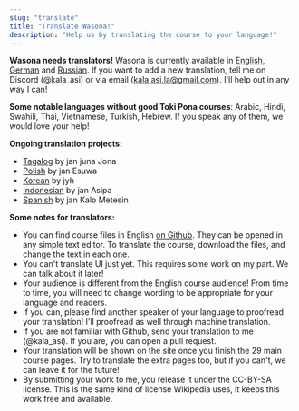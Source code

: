 ```yaml
---
slug: "translate"
title: "Translate Wasona!"
description: "Help us by translating the course to your language!"
---
```


**Wasona needs translators!** Wasona is currently available in [English](/), [German](de) and [Russian](ru). If you want to add a new translation, tell me on Discord (@kala_asi) or via email (kala.asi.la@gmail.com). I'll help out in any way I can!

**Some notable languages without good Toki Pona courses**: Arabic, Hindi, Swahili, Thai, Vietnamese, Turkish, Hebrew. If you speak any of them, we would love your help!

**Ongoing translation projects:**

* [Tagalog](https://github.com/wasona/wasona/pull/8) by jan juna Jona
* [Polish](https://github.com/wasona/wasona/pull/10) by jan Esuwa
* [Korean](https://github.com/wasona/wasona/pull/11) by jyh
* [Indonesian](https://github.com/wasona/wasona/pull/12) by jan Asipa
* [Spanish](https://github.com/wasona/wasona/pull/15) by jan Kalo Metesin

**Some notes for translators:**

* You can find course files in English [on Github](https://github.com/wasona/wasona/tree/main/content/en). They can be opened in any simple text editor. To translate the course, download the files, and change the text in each one.
* You can't translate UI just yet. This requires some work on my part. We can talk about it later!
* Your audience is different from the English course audience! From time to time, you will need to change wording to be appropriate for your language and readers.
* If you can, please find another speaker of your language to proofread your translation! I'll proofread as well through machine translation.
* If you are not familiar with Github, send your translation to me (@kala_asi). If you are, you can open a pull request.
* Your translation will be shown on the site once you finish the 29 main course pages. Try to translate the extra pages too, but if you can't, we can leave it for the future!
* By submitting your work to me, you release it under the CC-BY-SA license. This is the same kind of license Wikipedia uses, it keeps this work free and available.
